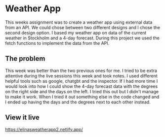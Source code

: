 # Weather App
This weeks assignment was to create a weather app using external data from an API. We could chose between two different designs and I chose the second design option. I based my weather app on data of the current weather in Stockholm and a 4-day forecast. During this project we used the fetch functions to implement the data from the API.

## The problem
This week was better than the two previous ones for me. I tried to be extra attentive during the live sessions this week and took notes. I used different helpful tools such as google, chatgbt and the inspector. If I had more time I would look into how I could show the 4-day forecast data with the degrees on the right side and the days on the left. I tried this out but I didn't manage to make it work. When I tried it out something else in the code changed and I ended up having the days and the degrees next to each other instead. 

## View it live
https://elinasweatherapp2.netlify.app/
